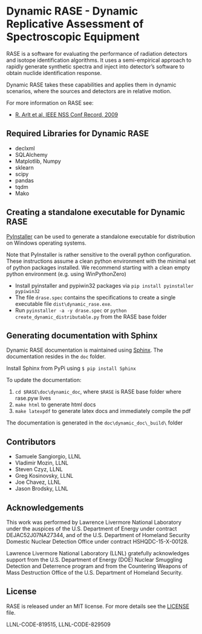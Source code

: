 Dynamic RASE - Dynamic Replicative Assessment of Spectroscopic Equipment
========================================================================

RASE is a software for evaluating the performance of radiation detectors and isotope identification algorithms.
It uses a semi-empirical approach to rapidly generate synthetic spectra and inject into detector’s software
to obtain nuclide identification response.

Dynamic RASE takes these capabilities and applies them in dynamic scenarios, where the sources and detectors 
are in relative motion.

For more information on RASE see:
* [R. Arlt et al, IEEE NSS Conf Record, 2009](https://doi.org/10.1109/NSSMIC.2009.5402448)


Required Libraries for Dynamic RASE
-----------------------------------
* declxml
* SQLAlchemy
* Matplotlib, Numpy
* sklearn
* scipy
* pandas
* tqdm
* Mako


Creating a standalone executable for Dynamic RASE
-------------------------------------------------
[PyInstaller](http://www.pyinstaller.org/) can be used to generate a standalone executable for distribution on Windows
operating systems.

Note that PyInstaller is rather sensitive to the overall python configuration. These instructions assume a clean
python environment with the minimal set of python packages installed. We recommend starting with a clean empty python environment 
(e.g. using WinPythonZero)

* Install pyinstaller and pypiwin32 packages via `pip install pyinstaller pypiwin32`
* The file `drase.spec` contains the specifications to create a single executable file `dist\dynamic_rase.exe`.
* Run `pyinstaller -a -y drase.spec`  or `python create_dynamic_distributable.py` from the RASE base folder


Generating documentation with Sphinx
------------------------------------
Dynamic RASE documentation is maintained using [Sphinx](http://www.sphinx-doc.org/en/stable/).
The documentation resides in the `doc` folder.

Install Sphinx from PyPi using
`$ pip install Sphinx`

<!-- For referencing figures by number it is required to install the numfig extension for Sphinx. -->
<!-- Installation is performed with the following steps: -->
<!-- 1. Download and untar the file at this [link](https://sourceforge.net/projects/numfig/files/Releases/sphinx_numfig-r13.tgz/download) -->
<!-- 1. Run `2to3 -w setup.py` -->
<!-- 1. Run `python setup.py install` -->

To update the documentation:
1. `cd $RASE\doc\dynamic_doc`, where `$RASE` is RASE base folder where rase.pyw lives
1. `make html` to generate html docs
1. `make latexpdf` to generate latex docs and immediately compile the pdf

The documentation is generated in the `doc\dynamic_doc\_build\` folder


Contributors
------------

- Samuele Sangiorgio, LLNL
- Vladimir Mozin, LLNL
- Steven Czyz, LLNL
- Greg Kosinovsky, LLNL
- Joe Chavez, LLNL
- Jason Brodsky, LLNL


Acknowledgements
----------------

This work was performed by Lawrence Livermore National Laboratory under the auspices
of the U.S. Department of Energy  under contract DEJAC52J07NA27344,
and of the U.S. Department of Homeland Security Domestic Nuclear Detection Office
under contract HSHQDC-15-X-00128.

Lawrence Livermore National Laboratory (LLNL) gratefully acknowledges support from
the U.S. Department of Energy (DOE) Nuclear Smuggling Detection and Deterrence
program and from the Countering Weapons of Mass Destruction Office of the U.S.
Department of Homeland Security.


License
-------

RASE is released under an MIT license. For more details see the [LICENSE](/LICENSE) file.

LLNL-CODE-819515, LLNL-CODE-829509
